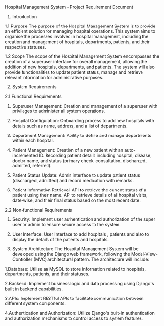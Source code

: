 	
Hospital Management System - Project Requirement Document

1. Introduction

1.1 Purpose
The purpose of the Hospital Management System is to provide an efficient solution for managing hospital operations. This system aims to organise the processes involved in hospital management, including the creation and management of hospitals, departments, patients, and their respective statuses.

1.2 Scope
The scope of the Hospital Management System encompasses the creation of a superuser interface for overall management, allowing the addition of new hospitals, departments, and patients. The system will also provide functionalities to update patient status, manage and retrieve relevant information for administrative purposes.

2. System Requirements

2.1 Functional Requirements
1. Superuser Management:
Creation and management of a superuser with privileges to administer all system    operations.
   
2. Hospital Configuration:
Onboarding process to add new hospitals with details such as name, address, and a list of departments.

3. Department Management:
Ability to define and manage departments within each hospital.

4. Patient Management:
Creation of a new patient with an auto-incremented ID.
Recording patient details including hospital, disease, doctor name, and status (primary check, consultation, discharged, admitted, referred).

5. Patient Status Update:
Admin interface to update patient status (discharged, admitted) and record medication with remarks.

6. Patient Information Retrieval:
API to retrieve the current status of a patient using their name.
API to retrieve details of all hospital visits, date-wise, and their final status based on the most recent date.

2.2 Non-functional Requirements
1. Security:
Implement user authentication and authorization of the super user or admin  to ensure secure access to the system.

2. User Interface:
User Interface to add hospitals , patients and also to display the details of the patients and hospitals.


3. System Architecture
The Hospital Management System will be developed using the Django web framework, following the Model-View-Controller (MVC) architectural pattern. The architecture will include:

1.Database:
Utilise an MySQL to store information related to hospitals, departments, patients, and their statuses.

2.Backend:
Implement business logic and data processing using Django's built in backend capabilities.

3.APIs:
Implement RESTful APIs to facilitate communication between different system components.

4.Authentication and Authorization:
Utilize Django's built-in authentication and authorization mechanisms to control access to system features.
